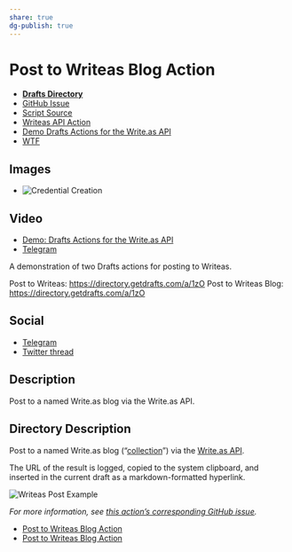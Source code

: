 ```yaml
---
share: true
dg-publish: true
---
```

# Post to Writeas Blog Action
- [**Drafts Directory**](https://directory.getdrafts.com/a/1zO)
- [GitHub Issue](https://github.com/extratone/drafts/issues/47)
- [Script Source](https://github.com/extratone/drafts/blob/main/actions/WriteasPost.js)
- [Writeas API Action](drafts://open?uuid=6E8874DD-339A-4C5C-A1EE-38C0E0658EA5)
- [Demo Drafts Actions for the Write.as API](drafts://open?uuid=2213C72F-3E3B-430E-9898-A5C898A34C28)
- [WTF](https://davidblue.wtf/drafts/4EFC3B7E-1AC8-44D2-8A94-2764BDEA9D29.html)

## Images

- ![Credential Creation](https://i.snap.as/pJISXQ04.jpeg)

## Video

- [Demo: Drafts Actions for the Write.as API](https://youtu.be/eu8R9xG5FNA)
- [Telegram](https://t.me/draftsapp/151)

A demonstration of two Drafts actions for posting to Writeas.

Post to Writeas: https://directory.getdrafts.com/a/1zO
Post to Writeas Blog: https://directory.getdrafts.com/a/1zO

## Social

- [Telegram](https://t.me/getdrafts/16)
- [Twitter thread](https://twitter.com/NeoYokel/status/1521304201107849216)

## Description

Post to a named Write.as blog via the Write.as API.

## Directory Description

Post to a named Write.as blog (“[collection](https://developers.write.as/docs/api/#collections)”) via the [Write.as API](https://developers.write.as/docs/api).

The URL of the result is logged, copied to the system clipboard, and inserted in the current draft as a markdown-formatted hyperlink.

![Writeas Post Example](https://i.snap.as/eX3955BL.png)

*For more information, see [this action’s corresponding GitHub issue](https://github.com/extratone/drafts/issues/47).*

- [Post to Writeas Blog Action](undefined)
- [Post to Writeas Blog Action](undefined)